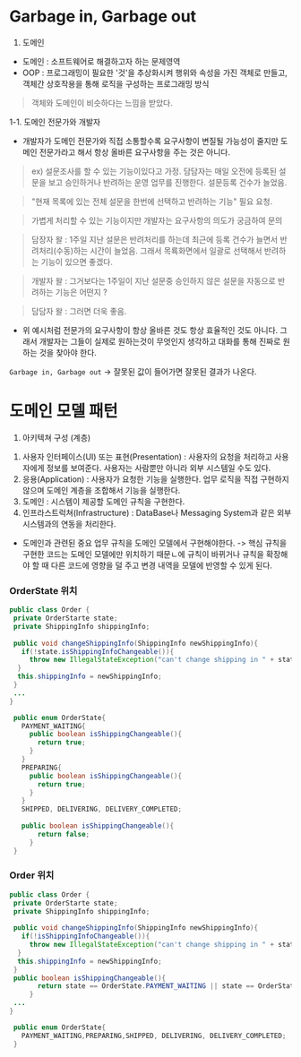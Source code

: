 # Garbage in, Garbage out

1. 도메인
  - 도메인 : 소프트웨어로 해결하고자 하는 문제영역
  - OOP : 프로그래밍이 필요한 '것'을 추상화시켜 행위와 속성을 가진 객체로 만들고, 객체간 상호작용을 통해 로직을 구성하는 프로그래밍 방식 
> 객체와 도메인이 비슷하다는 느낌을 받았다. 
  
 1-1. 도메인 전문가와 개발자
  - 개발자가 도메인 전문가와 직접 소통할수록 요구사항이 변질될 가능성이 줄지만 도메인 전문가라고 해서 항상 올바른 요구사항을 주는 것은 아니다. 
  > ex) 설문조사를 할 수 있는 기능이있다고 가정. 담담자는 매일 오전에 등록된 설문을 보고 승인하거나 반려하는 운영 업무를 진행한다. 설문등록 건수가 늘었음.
  
  > "현재 목록에 있는 전체 설문을 한번에 선택하고 반려하는 기능" 필요 요청. 

  > 가볍게 처리할 수 있는 기능이지만 개발자는 요구사항의 의도가 궁금하여 문의
  
  > 담장자 왈 : 1주일 지난 설문은 반려처리를 하는데 최근에 등록 건수가 늘면서 반려처리(수동)하는 시간이 늘었음. 그래서 목룍화면에서 일괄로 선택해서 반려하는 기능이 있으면 좋겠다. 
  
  > 개발자 왈 : 그거보다는 1주일이 지난 설문중 승인하지 않은 설문을 자동으로 반려하는 기능은 어떤지 ?
  
  > 담담자 왈 : 그러면 더욱 좋음. 
  
  - 위 예시처럼 전문가의 요구사항이 항상 올바른 것도 항상 효율적인 것도 아니다. 그래서 개발자는 그들이 실제로 원하는것이 무엇인지 생각하고 대화를 통해 진짜로 원하는 것을 찾아야 한다.

`Garbage in, Garbage out`
 -> 잘못된 값이 들어가면 잘못된 결과가 나온다.

# 도메인 모델 패턴

1. 아키텍쳐 구성 (계층)
  1) 사용자 인터페이스(UI) 또는 표현(Presentation) : 사용자의 요청을 처리하고 사용자에게 정보를 보여준다. 사용자는 사람뿐만 아니라 외부 시스템일 수도 있다.
  2) 응용(Application) : 사용자가 요청한 기능을 실행한다. 업무 로직을 직접 구현하지 않으며 도메인 계층을 조합해서 기능을 실행한다.
  3) 도메인 : 시스템이 제공할 도메인 규칙을 구현한다. 
  4) 인프라스트럭쳐(Infrastructure) : DataBase나 Messaging System과 같은 외부 시스템과의 연동을 처리한다. 
  
  + 도메인과 관련된 중요 업무 규칙을 도메인 모델에서 구현해야한다. 
  -> 핵심 규칙을 구현한 코드는 도메인 모델에만 위치하기 때문ㄴ에 규칙이 바뀌거나 규칙을 확장해야 할 때 다른 코드에 영향을 덜 주고 변경 내역을 모델에 반영할 수 있게 된다.
 
 ### OrderState 위치
 ```java
 public class Order {
  private OrderStarte state;
  private ShippingInfo shippingInfo;
  
  public void changeShippingInfo(ShippingInfo newShippingInfo){
    if(!state.isShippingInfoChangeable()){
      throw new IllegalStateException("can't change shipping in " + state)   ;
   }
   this.shippingInfo = newShippingInfo;
  }
  ...
}

  public enum OrderState{
    PAYMENT_WAITING{
      public boolean isShippingChangeable(){
        return true;
      }
    }
    PREPARING{
      public boolean isShippingChangeable(){
        return true;
      }
    }
    SHIPPED, DELIVERING, DELIVERY_COMPLETED;
    
    public boolean isShippingChangeable(){
        return false;
      }
  }
 ```
 
### Order 위치
 
 ```java
 public class Order {
  private OrderStarte state;
  private ShippingInfo shippingInfo;
  
  public void changeShippingInfo(ShippingInfo newShippingInfo){
    if(!isShippingInfoChangeable()){
      throw new IllegalStateException("can't change shipping in " + state)   ;
   }
   this.shippingInfo = newShippingInfo;
  }
  public boolean isShippingChangeable(){
        return state == OrderState.PAYMENT_WAITING || state == OrderState.PREPARING;
      }
  ...
}

  public enum OrderState{
    PAYMENT_WAITING,PREPARING,SHIPPED, DELIVERING, DELIVERY_COMPLETED;
  }
 
